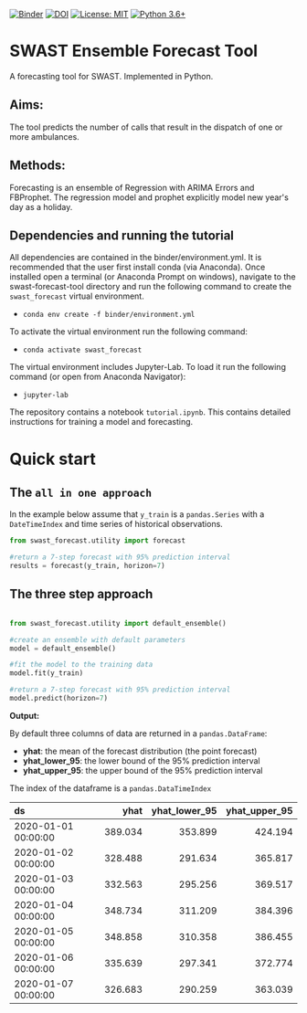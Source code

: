 [![Binder](https://mybinder.org/badge_logo.svg)](https://mybinder.org/v2/gh/TomMonks/swast-forecast-tool/master) [![DOI](https://zenodo.org/badge/DOI/10.5281/zenodo.4277723.svg)](https://doi.org/10.5281/zenodo.4277723) [![License: MIT](https://img.shields.io/badge/License-MIT-yellow.svg)](https://opensource.org/licenses/MIT) [![Python 3.6+](https://img.shields.io/badge/python-3.6+-blue.svg)](https://www.python.org/downloads/release/python-360+/)

# SWAST Ensemble Forecast Tool

A forecasting tool for SWAST. Implemented in Python.

## Aims: 

The tool predicts the number of calls that result in the dispatch of one or more ambulances. 

## Methods:

Forecasting is an ensemble of Regression with ARIMA Errors and FBProphet.  The regression model and prophet explicitly model new year's day as a holiday.

## Dependencies and running the tutorial

All dependencies are contained in the binder/environment.yml.  It is recommended that the user first install conda (via Anaconda).  Once installed open a terminal (or Anaconda Prompt on windows), navigate to the swast-forecast-tool directory and run the following command to create the `swast_forecast` virtual environment.

* `conda env create -f binder/environment.yml`

To activate the virtual environment run the following command:

* `conda activate swast_forecast`

The virtual environment includes Jupyter-Lab.  To load it run the following command (or open from Anaconda Navigator):

* `jupyter-lab`

The repository contains a notebook `tutorial.ipynb`.  This contains detailed instructions for training a model and forecasting.

# Quick start

## The `all in one approach`

In the example below assume that `y_train` is a `pandas.Series` with a `DateTimeIndex` and time series of historical observations.

```python
from swast_forecast.utility import forecast

#return a 7-step forecast with 95% prediction interval
results = forecast(y_train, horizon=7)

```


## The three step approach

```python

from swast_forecast.utility import default_ensemble()

#create an ensemble with default parameters
model = default_ensemble()

#fit the model to the training data
model.fit(y_train)

#return a 7-step forecast with 95% prediction interval
model.predict(horizon=7)
```

**Output:**

By default three columns of data are returned in a `pandas.DataFrame`: 

* **yhat**: the mean of the forecast distribution (the point forecast)
* **yhat_lower_95**: the lower bound of the 95\% prediction interval
* **yhat_upper_95**: the upper bound of the 95\% prediction interval

The index of the dataframe is a `pandas.DataTimeIndex` 


| ds                  |    yhat | yhat_lower_95 | yhat_upper_95 |
| :------------------ | ------: | ------------: | -----------: |
| 2020-01-01 00:00:00 | 389.034 |       353.899 |      424.194 |
| 2020-01-02 00:00:00 | 328.488 |       291.634 |      365.817 |
| 2020-01-03 00:00:00 | 332.563 |       295.256 |      369.517 |
| 2020-01-04 00:00:00 | 348.734 |       311.209 |      384.396 |
| 2020-01-05 00:00:00 | 348.858 |       310.358 |      386.455 |
| 2020-01-06 00:00:00 | 335.639 |       297.341 |      372.774 |
| 2020-01-07 00:00:00 | 326.683 |       290.259 |      363.039 |


